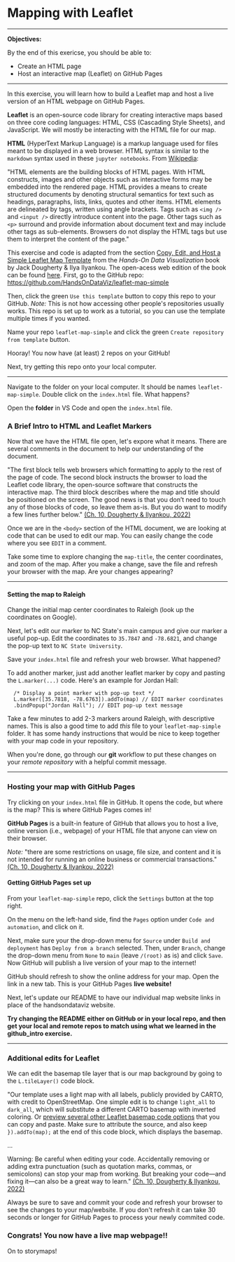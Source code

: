 # Mapping with Leaflet

---

**Objectives:**

By the end of this exericse, you should be able to:

* Create an HTML page
* Host an interactive map (Leaflet) on GitHub Pages

---

In this exercise, you will learn how to build a Leaflet map and host a live version of an HTML webpage on GitHub Pages.

**Leaflet** is an open-source code library for creating interactive maps based on three core coding languages: HTML, CSS (Cascading Style Sheets), and JavaScript. We will mostly be interacting with the HTML file for our map.

**HTML** (HyperText Markup Language) is a markup language used for files meant to be displayed in a web browser. HTML syntax is similar to the `markdown` syntax used in these `jupyter notebooks`. From [Wikipedia](https://en.wikipedia.org/wiki/HTML):

"HTML elements are the building blocks of HTML pages. With HTML constructs, images and other objects such as interactive forms may be embedded into the rendered page. HTML provides a means to create structured documents by denoting structural semantics for text such as headings, paragraphs, lists, links, quotes and other items. HTML elements are delineated by tags, written using angle brackets. Tags such as `<img />` and `<input />` directly introduce content into the page. Other tags such as `<p>` surround and provide information about document text and may include other tags as sub-elements. Browsers do not display the HTML tags but use them to interpret the content of the page."

This exercise and code is adapted from the section [Copy, Edit, and Host a Simple Leaflet Map Template](https://handsondataviz.org/copy-leaflet.html) from the *Hands-On Data Visualization* book by Jack Dougherty & Ilya Ilyankou. The open-acess web edition of the book can be found [here](https://handsondataviz.org/).
First, go to the GitHub repo: https://github.com/HandsOnDataViz/leaflet-map-simple

Then, click the green `Use this template` button to copy this repo to your GitHub. *Note:* This is not how accessing other people's repositories usually works. This repo is set up to work as a tutorial, so you can use the template multiple times if you wanted.

Name your repo `leaflet-map-simple` and click the green `Create repository from template` button.

Hooray! You now have (at least) 2 repos on your GitHub!

Next, try getting this repo onto your local computer. 

---
Navigate to the folder on your local computer. It should be names `leaflet-map-simple`. Double click on the `index.html` file. What happens?

Open the **folder** in VS Code and open the `index.html` file.

### A Brief Intro to HTML and Leaflet Markers

Now that we have the HTML file open, let's expore what it means. There are several comments in the document to help our understanding of the document.

"The first block tells web browsers which formatting to apply to the rest of the page of code. The second block instructs the browser to load the Leaflet code library, the open-source software that constructs the interactive map. The third block describes where the map and title should be positioned on the screen. The good news is that you don’t need to touch any of those blocks of code, so leave them as-is. But you do want to modify a few lines further below." [(Ch. 10, Dougherty & Ilyankou, 2022)](https://handsondataviz.org/copy-leaflet.html)

Once we are in the `<body>` section of the HTML document, we are looking at code that can be used to edit our map. You can easily change the code where you see `EDIT` in a comment. 

Take some time to explore changing the `map-title`, the center coordinates, and zoom of the map. After you make a change, save the file and refresh your browser with the map. Are your changes appearing?

---

#### Setting the map to Raleigh

Change the initial map center coordinates to Raleigh (look up the coordinates on Google).

Next, let's edit our marker to NC State's main campus and give our marker a useful pop-up. Edit the coordinates to `35.7847` and `-78.6821`, and change the pop-up text to `NC State University`.

Save your `index.html` file and refresh your web browser. What happened?

To add another marker, just add another leaflet marker by copy and pasting the `L.marker(...)` code. Here's an example for Jordan Hall:

```
  /* Display a point marker with pop-up text */
  L.marker([35.7818, -78.6763]).addTo(map) // EDIT marker coordinates
  .bindPopup("Jordan Hall"); // EDIT pop-up text message
```

Take a few minutes to add 2-3 markers around Raleigh, with descriptive names. This is also a good time to add *this* file to your `leaflet-map-simple` folder. It has some handy instructions that would be nice to keep together with your map code in your repository.

When you're done, go through our **git** workflow to put these changes on your *remote repository* with a helpful commit message.

---
### Hosting your map with GitHub Pages

Try clicking on your `index.html` file in GitHub. It opens the code, but where is the map? This is where GitHub Pages comes in!

**GitHub Pages** is a built-in feature of GitHub that allows you to host a live, online version (i.e., webpage) of your HTML file that anyone can view on their browser. 

*Note:* "there are some restrictions on usage, file size, and content and it is not intended for running an online business or commercial transactions." [(Ch. 10, Dougherty & Ilyankou, 2022)](https://handsondataviz.org/copy-leaflet.html)

#### Getting GitHub Pages set up

From your `leaflet-map-simple` repo, click the `Settings` button at the top right.

On the menu on the left-hand side, find the `Pages` option under `Code and automation`, and click on it. 

Next, make sure your the drop-down menu for `Source` under `Build and deployment` has `Deploy from a branch` selected. Then, under `Branch`, change the drop-down menu from `None` to `main` (leave `/(root)` as is) and click `Save`. Now GitHub will publish a live version of your map to the internet!

GitHub should refresh to show the online address for your map. Open the link in a new tab. This is your GitHub Pages **live website!**

Next, let's update our README to have our individual map website links in place of the handsondataviz website. 

**Try changing the README either on GitHub or in your local repo, and then get your local and remote repos to match using what we learned in the github_intro exercise.**

---
### Additional edits for Leaflet

We can edit the basemap tile layer that is our map background by going to the `L.tileLayer()` code block.

"Our template uses a light map with all labels, publicly provided by CARTO, with credit to OpenStreetMap. One simple edit is to change `light_all` to `dark_all`, which will substitute a different CARTO basemap with inverted coloring. Or [preview several other Leaflet basemap code options](https://leaflet-extras.github.io/leaflet-providers/preview/) that you can copy and paste. Make sure to attribute the source, and also keep `}).addTo(map);` at the end of this code block, which displays the basemap. 

... 

Warning: Be careful when editing your code. Accidentally removing or adding extra punctuation (such as quotation marks, commas, or semicolons) can stop your map from working. But breaking your code—and fixing it—can also be a great way to learn." [(Ch. 10, Dougherty & Ilyankou, 2022)](https://handsondataviz.org/copy-leaflet.html)

Always be sure to save and commit your code and refresh your browser to see the changes to your map/website. If you don't refresh it can take 30 seconds or longer for GitHub Pages to process your newly commited code.

### Congrats! You now have a live map webpage!!

On to storymaps!
